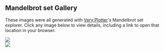 
[//]: # (gen-title: Mandelbrot set Gallery)

[//]: # (gen-keywords: Mandelbrot set, gallery, very plotter, fractal, art)

[//]: # (gen-description: Mandelbrot set Gallery for images generated with Very Plotter)

[//]: # (gen-meta-end)

<style>
	.img-container {
		padding-top: 1.0rem;
		padding-bottom: 1.0rem;
		border-top: 1px solid #949b96;
	}
	details, details summary {
		display: inline;
	}
	details[open] {
		display: block;
		margin-left: auto;
		margin-right: auto;
		max-width: 100%;
		padding-top: 1.0rem;
		padding-bottom: 1.0rem;
		border-top: 1px solid #949b96;
		border-bottom: 1px solid #949b96;
	}
</style>

## Mandelbrot set Gallery

These images were all generated with <a href="${SITE_ROOT_REL}/very-plotter" target="_self">Very Plotter</a>'s Mandelbrot set explorer.  Click any image below to view details, including a link to open that location in your browser.

	
<details class="width-resp-50-100">
	<summary>
		<img class="width-100" src="https://philthompson.me/s/img/2022/Dinkydau-Tick-Tock-1280x720.jpg"/>
	</summary>
	<p>February 23, 2022: "Tick Tock" by Dinkydau</p>
	<p>This image was first <a target="_blank" href="https://www.fractalforums.com/images-showcase-(rate-my-fractal)/tick-tock/">shared on the fractalforums.com board in May, 2013</a>.  That original image is striking, apparently created by layering multiple gradients.  This version uses a simpler gradient plus slope shading to bring out more fine detail.</p>
	<p>Click
		<a target="_blank" href="${SITE_ROOT_REL}/very-plotter/?plot=Mandelbrot-set&v=5&n=80000&mag=2.2e141&centerX=-1.479946223325078880202580653442563833590828874828533272328919467504501428041551458102123157715213651035545943542078167348953885787341902612509987523844493790997569942182815961274e0&centerY=9.013973290203539801977918661971735662515668180451024110676303864886922871890491456215844360269342187635275772906318094547966181107674245803000517934891341563129581287143605336e-4&gradient=bwo-b.007978-o.ca5f00-mod4580-mirror3-offset4410&bgColor=b&smooth=on-show&algo=perturb-sapx32.4-float&slopeLightDir=br&slopeDepth=3">
		here</a> to view in Very Plotter.</p>
	<p>A larger render is available
		<a href="https://philthompson.me/s/img/2022/Dinkydau-Tick-Tock-3200x1800.png">here</a>.</p>
</details>
<details class="width-resp-50-100">
	<summary>
		<img class="width-100" src="https://philthompson.me/s/img/2022/typhoons-1280x720.jpg"/>
	</summary>
	<p>February 21, 2022: "Typhoons" by me</p>
	<p>Using earth tones and slope shading, this image at first glance may appear like a satellite imagery of a pair of tropical hurricanes or typhoons.</p>
	<p>Click
		<a target="_blank" href="${SITE_ROOT_REL}/very-plotter/?plot=Mandelbrot-set&v=5&n=30000&mag=1.34e10&centerX=2.320493047984879994e-1&centerY=5.3360657270468833131e-1&gradient=BSGSwDwDwDw-L.808080-B.85b2fe-S.ac9e7c-G.3f660a-D.b5b8df-shift10-mod10000-offset8550&bgColor=b&smooth=on-show&slopeLightDir=br&slopeDepth=5">
		here</a> to view in Very Plotter.</p>
	<p>A larger render is available
		<a href="https://philthompson.me/s/img/2022/typhoons-3200x1800.png">here</a>.</p>
</details>
